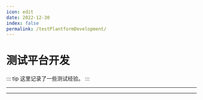 ```yaml
---
icon: edit
date: 2022-12-30
index: false
permalink: /testPlantformDevelopment/
---
```


# 测试平台开发

::: tip
这里记录了一些测试经验。
:::

---
<Catalog base="/testPlantformDevelopment/" :depth="2"/>

---

